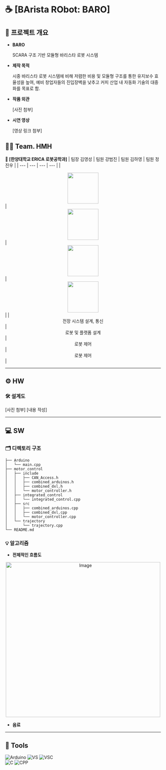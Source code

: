 # ☕ [BArista RObot: BARO]

## 📑 프로젝트 개요

- **BARO**
    
    SCARA 구조 기반 모듈형 바리스타 로봇 시스템
    
- **제작 목적**
    
    시중 바리스타 로봇 시스템에 비해 저렴한 비용 및 모듈형 구조를 통한 유지보수 효율성을 높여, 예비 창업자들의 진입장벽을 낮추고 커피 산업 내 자동화 기술의 대중화를 목표로 함.
    
- **작품 외관**
    
    [사진 첨부]
    
- **시연 영상**
    
    [영상 링크 첨부]
    

## 🧑‍💻 Team. HMH
**🤖 [한양대학교 ERICA 로봇공학과]**
| 팀장 김영성 | 팀원 강범진 | 팀원 김하영 | 팀원 정진우 |
| --- | --- | --- | --- |
| <div align="center"><img src="https://github.com/user-attachments/assets/178a1d4b-0fff-4015-a2bf-edf339d14269" width="100"/></div> | <div align="center"><img src="https://github.com/user-attachments/assets/60da614f-2460-4507-a8c4-d1108d3da024" width="100"/></div> | <div align="center"><img src="https://github.com/user-attachments/assets/6755228b-f110-4001-a627-ba0e8c4c169a" width="100"/></div> | <div align="center"><img src="https://github.com/user-attachments/assets/ac557dfb-49c3-4fc8-86c7-36cc69cf3029" width="100"/></div> |
| <div align="center">전장 시스템 설계, 통신</div> | <div align="center">로봇 및 플랫폼 설계</div> | <div align="center">로봇 제어</div> | <div align="center">로봇 제어</div> |
***
## ⚙️ HW

### 🛠️ 설계도
[사진 첨부]
[내용 작성]
***
## 💻 SW

### 🗂️ 디렉토리 구조

<aside>

```
├── Arduino
│   └── main.cpp
├── motor_control
│   ├── include
│   │   ├── CAN_Access.h
│   │   ├── combined_arduinos.h
│   │   ├── combined_dxl.h
│   │   └── motor_controller.h
│   ├── integrated_control
│   │   └── integrated_control.cpp
│   ├── src
│   │   ├── combined_arduinos.cpp
│   │   ├── combined_dxl.cpp
│   │   └── motor_controller.cpp
│   └── trajectory
│       └── trajectory.cpp
└── README.md
```

</aside>

### 💡 알고리즘
- **전체적인 흐름도**
<div align="center">
    <img width="500"  alt="Image" src="https://github.com/user-attachments/assets/89f432d2-63eb-44af-9215-d77dbae30711" />
</div>

- **음료**

***
## 🔧 Tools
![Arduino](https://img.shields.io/badge/Arduino-00979D?style=for-the-badge&logo=Arduino&logoColor=white)
![VS](https://img.shields.io/badge/Visual_Studio-5C2D91?style=for-the-badge&logo=visual%20studio&logoColor=white)
![VSC](https://img.shields.io/badge/Visual_Studio_Code-0078D4?style=for-the-badge&logo=visual%20studio%20code&logoColor=white)   
![C](https://img.shields.io/badge/C-00599C?style=for-the-badge&logo=c&logoColor=white)
![CPP](https://img.shields.io/badge/C%2B%2B-00599C?style=for-the-badge&logo=c%2B%2B&logoColor=white)
